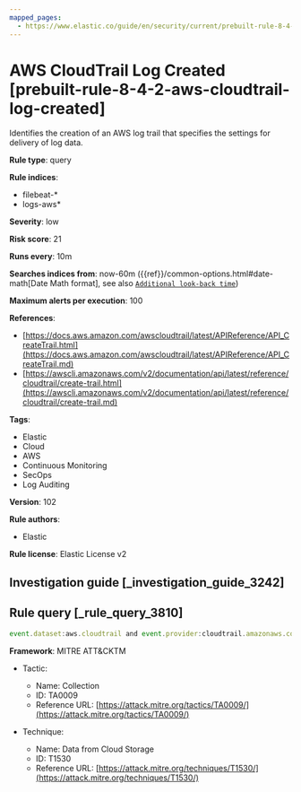 ```yaml
---
mapped_pages:
  - https://www.elastic.co/guide/en/security/current/prebuilt-rule-8-4-2-aws-cloudtrail-log-created.html
---
```


# AWS CloudTrail Log Created [prebuilt-rule-8-4-2-aws-cloudtrail-log-created]

Identifies the creation of an AWS log trail that specifies the settings for delivery of log data.

**Rule type**: query

**Rule indices**:

* filebeat-*
* logs-aws*

**Severity**: low

**Risk score**: 21

**Runs every**: 10m

**Searches indices from**: now-60m ({{ref}}/common-options.html#date-math[Date Math format], see also [`Additional look-back time`](docs-content://solutions/security/detect-and-alert/create-detection-rule.md#rule-schedule))

**Maximum alerts per execution**: 100

**References**:

* [https://docs.aws.amazon.com/awscloudtrail/latest/APIReference/API_CreateTrail.html](https://docs.aws.amazon.com/awscloudtrail/latest/APIReference/API_CreateTrail.md)
* [https://awscli.amazonaws.com/v2/documentation/api/latest/reference/cloudtrail/create-trail.html](https://awscli.amazonaws.com/v2/documentation/api/latest/reference/cloudtrail/create-trail.md)

**Tags**:

* Elastic
* Cloud
* AWS
* Continuous Monitoring
* SecOps
* Log Auditing

**Version**: 102

**Rule authors**:

* Elastic

**Rule license**: Elastic License v2

## Investigation guide [_investigation_guide_3242]



## Rule query [_rule_query_3810]

```js
event.dataset:aws.cloudtrail and event.provider:cloudtrail.amazonaws.com and event.action:CreateTrail and event.outcome:success
```

**Framework**: MITRE ATT&CKTM

* Tactic:

    * Name: Collection
    * ID: TA0009
    * Reference URL: [https://attack.mitre.org/tactics/TA0009/](https://attack.mitre.org/tactics/TA0009/)

* Technique:

    * Name: Data from Cloud Storage
    * ID: T1530
    * Reference URL: [https://attack.mitre.org/techniques/T1530/](https://attack.mitre.org/techniques/T1530/)



